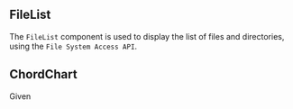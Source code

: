 ## FileList

The `FileList` component is used to display the list of files and directories, using the `File System Access API`.

## ChordChart

Given 